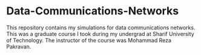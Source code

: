 # Data-Communications-Networks
This repository contains my simulations for data communications networks. This was a graduate course I took during my undergrad at Sharif University of Technology. The instructor of the course was Mohammad Reza Pakravan.
